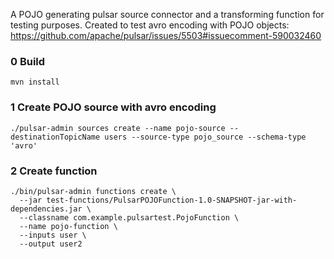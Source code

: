 A POJO generating pulsar source connector and a transforming function for testing purposes. Created to test avro encoding with POJO objects: https://github.com/apache/pulsar/issues/5503#issuecomment-590032460

### 0 Build
```
mvn install
```

### 1 Create POJO source with avro encoding
```
./pulsar-admin sources create --name pojo-source --destinationTopicName users --source-type pojo_source --schema-type 'avro'
```
### 2 Create function
```
./bin/pulsar-admin functions create \
  --jar test-functions/PulsarPOJOFunction-1.0-SNAPSHOT-jar-with-dependencies.jar \
  --classname com.example.pulsartest.PojoFunction \
  --name pojo-function \
  --inputs user \
  --output user2
```
